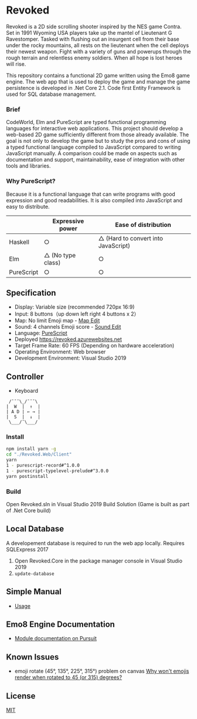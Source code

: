 # Revoked

Revoked is a 2D side scrolling shooter inspired by the NES game Contra. Set in 1991 Wyoming USA players take up the mantel of Lieutenant G Ravestomper. Tasked with flushing out an insurgent cell from their base under the rocky mountains, all rests on the lieutenant when the cell deploys their newest weapon. Fight with a variety of guns and powerups through the rough terrain and relentless enemy soldiers.  When all hope is lost heroes will rise.

This repository contains a functional 2D game written using the Emo8 game engine. The web app that is used to deploy the game and manage the game persistence is developed in .Net Core 2.1. Code first Entity Framework is used for SQL database management.

### Brief

CodeWorld, Elm and PureScript are typed functional programming languages for interactive web applications. This project should develop a web-based 2D game sufficiently different from those already available. 
The goal is not only to develop the game but to study the pros and cons of using a typed functional language compiled to JavaScript compared to writing JavaScript manually. A comparison could be made on aspects such as documentation and support, maintainability, ease of integration with other tools and libraries.

### Why PureScript?

Because it is a functional language that can write programs with good expression and good readabilities.
It is also compiled into JavaScript and easy to distribute.

|            | Expressive power  | Ease of distribution                |
| ---------- | ----------------- | ----------------------------------- |
| Haskell    | ○                 | △ (Hard to convert into JavaScript) |
| Elm        | △ (No type class) | ○                                   |
| PureScript | ○                 | ○                                   |

## Specification

- Display: Variable size (recommended 720px 16:9)
- Input: 8 buttons（up down left right 4 buttons x 2）
- Map: No limit Emoji map - [Map Edit](docs/usage.md#map-edit)
- Sound: 4 channels Emoji score - [Sound Edit](docs/usage.md#sound-edit)
- Language: [PureScript](http://www.purescript.org/)
- Deployed https://revoked.azurewebsites.net
- Target Frame Rate: 60 FPS (Depending on hardware acceleration)
- Operating Environment: Web browser
- Development Environment: Visual Studio 2019

## Controller

- Keyboard

```
 /¯¯¯\_/¯¯¯\
|  W  |  ↑  |
| A D | ← → |
|  S  |  ↓  |
 \___/¯\___/
```

### Install

```sh
npm install yarn -g
cd "./Revoked.Web/Client"
yarn
1 - purescript-record#^1.0.0
1 - purescript-typelevel-prelude#^3.0.0
yarn postinstall
```
### Build

Open Revoked.sln in Visual Studio 2019
Build Solution (Game is built as part of .Net Core build)

## Local Database
A developement database is required to run the web app locally. Requires SQLExpress 2017

1. Open Revoked.Core in the package manager console in Visual Studio 2019
2. `update-database`

## Simple Manual

- [Usage](docs/usage.md)

## Emo8 Engine Documentation

- [Module documentation on Pursuit](https://pursuit.purescript.org/packages/purescript-emo8/)

## Known Issues

- emoji rotate (45°, 135°, 225°, 315°) problem on canvas [Why won't emojis render when rotated to 45 (or 315) degrees?](https://stackoverflow.com/questions/39749540/why-wont-emojis-render-when-rotated-to-45-or-315-degrees)

## License

[MIT](LICENSE)
